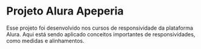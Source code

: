 # Projeto Alura Apeperia
Esse projeto foi desenvolvido nos cursos de responsividade da plataforma Alura. Aqui está sendo aplicado conceitos importantes de responsividades, como medidas e alinhamentos. 
